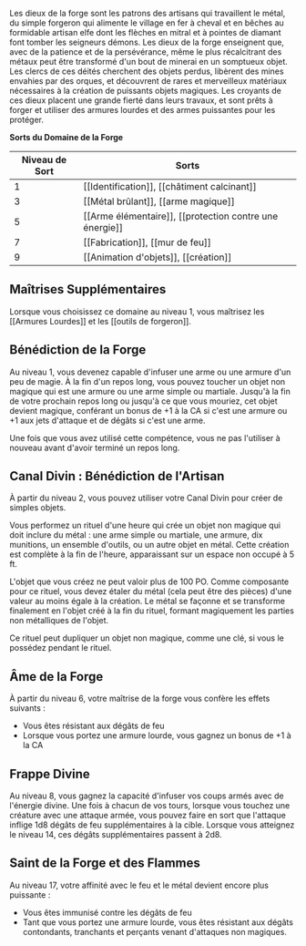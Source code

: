 Les dieux de la forge sont les patrons des artisans qui travaillent le métal, du simple forgeron qui alimente le village en fer à cheval et en bêches au formidable artisan elfe dont les flèches en mitral et à pointes de diamant font tomber les seigneurs démons. Les dieux de la forge enseignent que, avec de la patience et de la persévérance, même le plus récalcitrant des métaux peut être transformé d'un bout de minerai en un somptueux objet. Les clercs de ces déités cherchent des objets perdus, libèrent des mines envahies par des orques, et découvrent de rares et merveilleux matériaux nécessaires à la création de puissants objets magiques. Les croyants de ces dieux placent une grande fierté dans leurs travaux, et sont prêts à forger et utiliser des armures lourdes et des armes puissantes pour les protéger. 

**Sorts du Domaine de la Forge**

| Niveau de Sort | Sorts                                             |
| -------------- | ------------------------------------------------- |
| 1              | [[Identification]], [[châtiment calcinant]] |
| 3              | [[Métal brûlant]], [[arme magique]]      |
| 5              | [[Arme élémentaire]], [[protection contre une énergie]]   |
| 7              | [[Fabrication]], [[mur de feu]]                |
| 9              | [[Animation d'objets]], [[création]]          |

## Maîtrises Supplémentaires

Lorsque vous choisissez ce domaine au niveau 1, vous maîtrisez les [[Armures Lourdes]] et les [[outils de forgeron]].

## Bénédiction de la Forge

Au niveau 1, vous devenez capable d'infuser une arme ou une armure d'un peu de magie. À la fin d'un repos long, vous pouvez toucher un objet non magique qui est une armure ou une arme simple ou martiale. Jusqu'à la fin de votre prochain repos long ou jusqu'à ce que vous mouriez, cet objet devient magique, conférant un bonus de +1 à la CA si c'est une armure ou +1 aux jets d'attaque et de dégâts si c'est une arme.

Une fois que vous avez utilisé cette compétence, vous ne pas l'utiliser à nouveau avant d'avoir terminé un repos long.

## Canal Divin : Bénédiction de l'Artisan

À partir du niveau 2, vous pouvez utiliser votre Canal Divin pour créer de simples objets.

Vous performez un rituel d'une heure qui crée un objet non magique qui doit inclure du métal : une arme simple ou martiale, une armure, dix munitions, un ensemble d'outils, ou un autre objet en métal. Cette création est complète à la fin de l'heure, apparaissant sur un espace non occupé à 5 ft.

L'objet que vous créez ne peut valoir plus de 100 PO. Comme composante pour ce rituel, vous devez étaler du métal (cela peut être des pièces) d'une valeur au moins égale à la création. Le métal se façonne et se transforme finalement en l'objet créé à la fin du rituel, formant magiquement les parties non métalliques de l'objet.

Ce rituel peut dupliquer un objet non magique, comme une clé, si vous le possédez pendant le rituel.

## Âme de la Forge

À partir du niveau 6, votre maîtrise de la forge vous confère les effets suivants : 
 
 - Vous êtes résistant aux dégâts de feu
 - Lorsque vous portez une armure lourde, vous gagnez un bonus de +1 à la CA

## Frappe Divine

Au niveau 8, vous gagnez la capacité d'infuser vos coups armés avec de l'énergie divine. Une fois à chacun de vos tours, lorsque vous touchez une créature avec une attaque armée, vous pouvez faire en sort que l'attaque inflige 1d8 dégâts de feu supplémentaires à la cible. Lorsque vous atteignez le niveau 14, ces dégâts supplémentaires passent à 2d8.

## Saint de la Forge et des Flammes

Au niveau 17, votre affinité avec le feu et le métal devient encore plus puissante : 

 - Vous êtes immunisé contre les dégâts de feu
 - Tant que vous portez une armure lourde, vous êtes résistant aux dégâts contondants, tranchants et perçants venant d'attaques non magiques.
